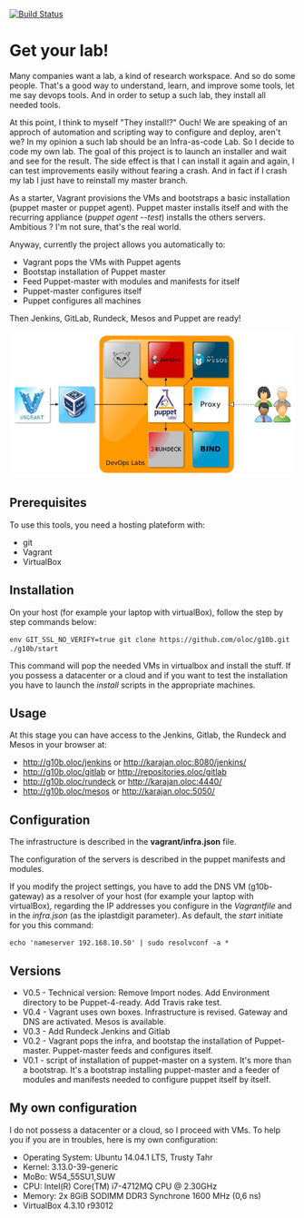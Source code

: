 [![Build Status](https://travis-ci.org/oloc/g10b.png)](https://travis-ci.org/oloc/g10b)
# Get your lab!
Many companies want a lab, a kind of research workspace. And so do some people. That's a good way to understand, learn, and improve some tools, let me say devops tools. And in order to setup a such lab, they install all needed tools.

At this point, I think to myself "They install!?" Ouch! We are speaking of an approch of automation and scripting way to configure and deploy, aren't we?  In my opinion a such lab should be an Infra-as-code Lab. So I decide to code my own lab. The goal of this project is to launch an installer and wait and see for the result. The side effect is that I can install it again and again, I can test improvements easily without fearing a crash. And in fact if I crash my lab I just have to reinstall my master branch. 

As a starter, Vagrant provisions the VMs and bootstraps a basic installation (puppet master or puppet agent). Puppet master installs itself and with the recurring appliance (*puppet agent --test*) installs the others servers. Ambitious ? I'm not sure, that's the real world.

Anyway, currently the project allows you automatically to:
* Vagrant pops the VMs with Puppet agents
* Bootstap installation of Puppet master
* Feed Puppet-master with modules and manifests for itself
* Puppet-master configures itself
* Puppet configures all machines

Then Jenkins, GitLab, Rundeck, Mesos and Puppet are ready!

![Scheme](./docs/g10b.jpg)

## Prerequisites
To use this tools, you need a hosting plateform with:
* git
* Vagrant 
* VirtualBox

## Installation
On your host (for example your laptop with virtualBox), follow the step by step commands below:

    env GIT_SSL_NO_VERIFY=true git clone https://github.com/oloc/g10b.git 
    ./g10b/start

This command will pop the needed VMs in virtualbox and install the stuff.
If you possess a datacenter or a cloud and if you want to test the installation you have to launch the *install* scripts in the appropriate machines.

## Usage
At this stage you can have access to the Jenkins, Gitlab, the Rundeck and Mesos in your browser at:
* http://g10b.oloc/jenkins or http://karajan.oloc:8080/jenkins/
* http://g10b.oloc/gitlab  or http://repositories.oloc/gitlab
* http://g10b.oloc/rundeck or http://karajan.oloc:4440/
* http://g10b.oloc/mesos   or http://karajan.oloc:5050/

## Configuration
The infrastructure is described in the __vagrant/infra.json__ file. 

The configuration of the servers is described in the puppet manifests and modules.

If you modify the project settings, you have to add the DNS VM (g10b-gateway) as a resolver of your host (for example your laptop with virtualBox), regarding the IP addresses you configure in the *Vagrantfile* and in the *infra.json* (as the iplastdigit parameter). As default, the *start* initiate for you this command:

    echo 'nameserver 192.168.10.50' | sudo resolvconf -a *


## Versions
* V0.5 - Technical version: Remove Import nodes. Add Environment directory to be Puppet-4-ready. Add Travis rake test.
* V0.4 - Vagrant uses own boxes. Infrastructure is revised. Gateway and DNS are activated. Mesos is available.
* V0.3 - Add Rundeck Jenkins and Gitlab
* V0.2 - Vagrant pops the infra, and bootstap the installation of Puppet-master. Puppet-master feeds and configures itself.
* V0.1 - script of installation of puppet-master on a system. It's more than a bootstrap. It's a bootstrap installing puppet-master and a feeder of modules and manifests needed to configure puppet itself by itself.


## My own configuration
I do not possess a datacenter or a cloud, so I proceed with VMs. To help you if you are in troubles, here is my own configuration:

* Operating System: Ubuntu 14.04.1 LTS, Trusty Tahr
* Kernel: 3.13.0-39-generic
* MoBo: W54_55SU1,SUW
* CPU: Intel(R) Core(TM) i7-4712MQ CPU @ 2.30GHz
* Memory: 2x 8GiB SODIMM DDR3 Synchrone 1600 MHz (0,6 ns)
* VirtualBox 4.3.10 r93012
